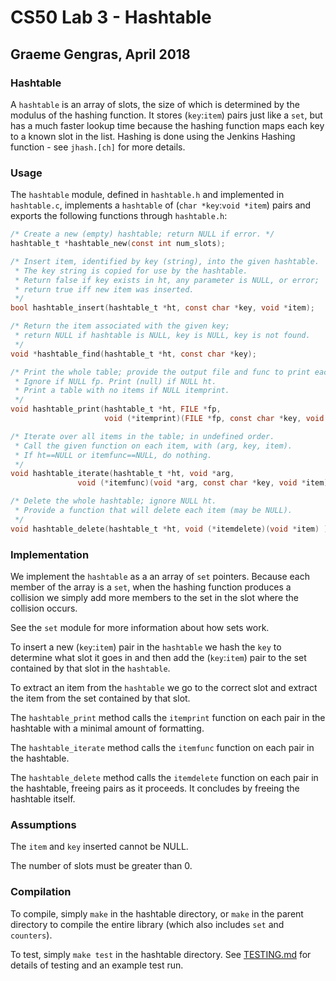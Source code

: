 # CS50 Lab 3 - Hashtable
## Graeme Gengras, April 2018

### Hashtable
A `hashtable` is an array of slots, the size of which is determined by the modulus of the hashing function.  It stores (`key`:`item`) pairs just like a `set`, but has a much faster lookup time because the hashing function maps each key to a known slot in the list.  Hashing is done using the Jenkins Hashing function - see `jhash.[ch]` for more details.

### Usage

The `hashtable` module, defined in `hashtable.h` and implemented in `hashtable.c`, implements a `hashtable` of (`char *key`:`void *item`) pairs and exports the following functions through `hashtable.h`:

```c
/* Create a new (empty) hashtable; return NULL if error. */
hashtable_t *hashtable_new(const int num_slots);

/* Insert item, identified by key (string), into the given hashtable.
 * The key string is copied for use by the hashtable.
 * Return false if key exists in ht, any parameter is NULL, or error;
 * return true iff new item was inserted.
 */
bool hashtable_insert(hashtable_t *ht, const char *key, void *item);

/* Return the item associated with the given key;
 * return NULL if hashtable is NULL, key is NULL, key is not found.
 */
void *hashtable_find(hashtable_t *ht, const char *key);

/* Print the whole table; provide the output file and func to print each item.
 * Ignore if NULL fp. Print (null) if NULL ht.
 * Print a table with no items if NULL itemprint.
 */
void hashtable_print(hashtable_t *ht, FILE *fp,
                     void (*itemprint)(FILE *fp, const char *key, void *item));

/* Iterate over all items in the table; in undefined order.
 * Call the given function on each item, with (arg, key, item).
 * If ht==NULL or itemfunc==NULL, do nothing.
 */
void hashtable_iterate(hashtable_t *ht, void *arg,
               void (*itemfunc)(void *arg, const char *key, void *item) );

/* Delete the whole hashtable; ignore NULL ht.
 * Provide a function that will delete each item (may be NULL).
 */
void hashtable_delete(hashtable_t *ht, void (*itemdelete)(void *item) );
```

### Implementation

We implement the `hashtable` as a an array of `set` pointers. Because each member of the array is a `set`, when the hashing function produces a collision we simply add more members to the set in the slot where the collision occurs.

See the `set` module for more information about how sets work.

To insert a new (`key`:`item`) pair in the `hashtable` we hash the `key` to determine what slot it goes in and then add the (`key`:`item`) pair to the set contained by that slot in the `hashtable`.

To extract an item from the `hashtable` we go to the correct slot and extract the item from the set contained by that slot.

The `hashtable_print` method calls the `itemprint` function on each pair in the hashtable with a minimal amount of formatting.

The `hashtable_iterate` method calls the `itemfunc` function on each pair in the hashtable.

The `hashtable_delete` method calls the `itemdelete` function on each pair in the hashtable, freeing pairs as it proceeds. It concludes by freeing the hashtable itself.

### Assumptions

The `item` and `key` inserted cannot be NULL.

The number of slots must be greater than 0.

### Compilation

To compile, simply `make` in the hashtable directory, or `make` in the parent directory to compile the entire library (which also includes `set` and `counters`).

To test, simply `make test` in the hashtable directory.
See [TESTING.md](TESTING.md) for details of testing and an example test run.
